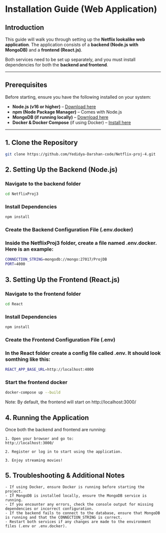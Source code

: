 # Installation Guide (Web Application)

## Introduction

This guide will walk you through setting up the **Netflix lookalike web application**. The application consists of a **backend (Node.js with MongoDB)** and a **frontend (React.js)**.

Both services need to be set up separately, and you must install dependencies for both the **backend and frontend**.

---

## Prerequisites

Before starting, ensure you have the following installed on your system:

- **Node.js (v16 or higher)** – [Download here](https://nodejs.org/)
- **npm (Node Package Manager)** – Comes with Node.js
- **MongoDB (if running locally)** – [Download here](https://www.mongodb.com/try/download/community)
- **Docker & Docker Compose** (if using Docker) – [Install here](https://docs.docker.com/get-docker/)

---

## 1. Clone the Repository

```sh
git clone https://github.com/Yedidya-Darshan-code/Netflix-proj-4.git
```

## 2. Setting Up the Backend (Node.js)

### **Navigate to the backend folder**
```sh
cd NetflixProj3
```

### **Install Dependencies**
```sh
npm install
```

### **Create the Backend Configuration File (.env.docker)**
### Inside the NetflixProj3 folder, create a file named .env.docker. Here is an example:
```sh
CONNECTION_STRING=mongodb://mongo:27017/ProjDB
PORT=4000
```

## 3. Setting Up the Frontend (React.js)
### Navigate to the frontend folder
```sh
cd React
```

### Install Dependencies
```sh
npm install
```

### **Create the Frontend Configuration File (.env)**
### In the React folder create a config file called .env. It should look somthing like this:
```sh
REACT_APP_BASE_URL=http://localhost:4000
```

### Start the frontend docker
```sh
docker-compose up --build
```
Note: By default, the frontend will start on http://localhost:3000/


## 4. Running the Application

Once both the backend and frontend are running:

    1. Open your browser and go to:
    http://localhost:3000/

    2. Register or log in to start using the application.

    3. Enjoy streaming movies!

## 5. Troubleshooting & Additional Notes

    - If using Docker, ensure Docker is running before starting the project.
    - If MongoDB is installed locally, ensure the MongoDB service is running.
    - If you encounter any errors, check the console output for missing dependencies or incorrect configuration.
    - If the backend fails to connect to the database, ensure that MongoDB is running and that the CONNECTION_STRING is correct.
    - Restart both services if any changes are made to the environment files (.env or .env.docker).


